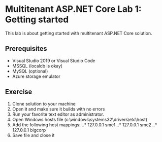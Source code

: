# Multitenant ASP.NET Core Lab 1: Getting started

This lab is about getting started with multitenant ASP.NET Core solution. 

## Prerequisites

* Visual Studio 2019 or Visual Studio Code
* MSSQL (localdb is okay)
* MySQL (optional)
* Azure storage emulator

## Exercise

1. Clone solution to your machine
2. Open it and make sure it builds with no errors
3. Run your favorite text editor as administrator.
4. Open Windows hosts file (c:\windows\systems32\drivers\etc\host)
5. Add the following host mappings:
..* 127.0.0.1 sme1
..* 127.0.0.1 sme2
..* 127.0.0.1 bigcorp
6. Save file and close it